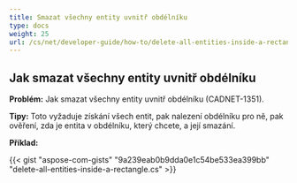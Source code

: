 ```yaml
---
title: Smazat všechny entity uvnitř obdélníku
type: docs
weight: 25
url: /cs/net/developer-guide/how-to/delete-all-entities-inside-a-rectangle/
---
```


## **Jak smazat všechny entity uvnitř obdélníku**

**Problém:** Jak smazat všechny entity uvnitř obdélníku (CADNET-1351).

**Tipy:** Toto vyžaduje získání všech entit, pak nalezení obdélníku pro ně, pak ověření, zda je entita v obdélníku, který chcete, a její smazání.

**Příklad:**

{{< gist "aspose-com-gists" "9a239eab0b9dda0e1c54be533ea399bb" "delete-all-entities-inside-a-rectangle.cs" >}}
